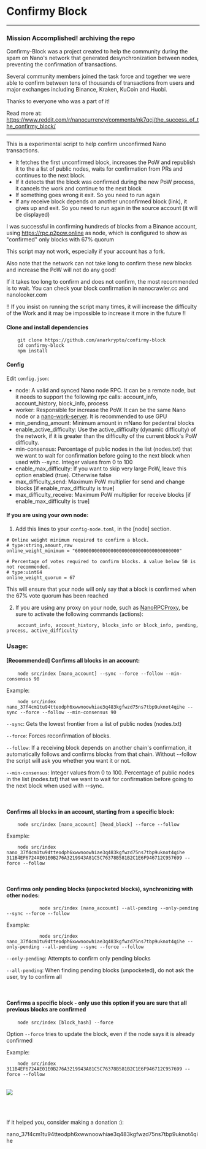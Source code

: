# Confirmy Block

*************************************
### Mission Accomplished! archiving the repo

Confirmy-Block was a project created to help the community during the spam on Nano's network that generated desynchronization between nodes, preventing the confirmation of transactions.

Several community members joined the task force and together we were able to confirm between tens of thousands of transactions from users and major exchanges including Binance, Kraken, KuCoin and Huobi.

Thanks to everyone who was a part of it!

Read more at: https://www.reddit.com/r/nanocurrency/comments/nk7qcj/the_success_of_the_confirmy_block/

*************************************

This is a experimental script to help confirm unconfirmed Nano transactions.

- It fetches the first unconfirmed block, increases the PoW and republish it to the a list of public nodes, waits for confirmation from PRs and continues to the next block.
- If it detects that the block was confirmed during the new PoW process, it cancels the work and continue to the next block
- If something goes wrong it exit. So you need to run again
- If any receive block depends on another unconfirmed block (link), it gives up and exit. So you need to run again in the source account (it will be displayed)

I was successful in confirming hundreds of blocks from a Binance account, using https://rpc.p2pow.online as node, which is configured to show as "confirmed" only blocks with 67% quorum

This script may not work, especially if your account has a fork.

Also note that the network can not take long to confirm these new blocks and increase the PoW will not do any good!

If it takes too long to confirm and does not confirm, the most recommended is to wait.
You can check your block confirmation in nanocrawler.cc and nanolooker.com

!! If you insist on running the script many times, it will increase the difficulty of the Work and it may be impossible to increase it more in the future !!

#### Clone and install dependencies
```
    git clone https://github.com/anarkrypto/confirmy-block
    cd confirmy-block
    npm install
```

#### Config
Edit `config.json`:
- node: A valid and synced Nano node RPC. It can be a remote node, but it needs to support the following rpc calls: account_info, account_history, block_info, process 
- worker: Responsible for increase the PoW. It can be the same Nano node or a <a href="https://github.com/nanocurrency/nano-work-server">nano-work-server</a>. It is recommended to use GPU
- min_pending_amount: Minimum amount in mNano for pedentral blocks
- enable_active_difficulty: Use the active_difficulty (dynamic difficulty) of the network, if it is greater than the difficulty of the current block's PoW difficulty.
- min-consensus: Percentage of public nodes in the list (nodes.txt) that we want to wait for confirmation before going to the next block when used with --sync. Integer values from 0 to 100
- enable_max_difficulty: If you want to skip very large PoW, leave this option enabled (true). Otherwise false
- max_difficulty_send: Maximum PoW multiplier for send and change blocks [if enable_max_difficulty is true] 
- max_difficulty_receive: Maximum PoW multiplier for receive blocks [if enable_max_difficulty is true] 

#### If you are using your own node:

1. Add this lines to your `config-node.toml`, in the [node] section.
```
# Online weight minimum required to confirm a block.
# type:string,amount,raw
online_weight_minimum = "60000000000000000000000000000000000000"

# Percentage of votes required to confirm blocks. A value below 50 is not recommended.
# type:uint64
online_weight_quorum = 67
```
This will ensure that your node will only say that a block is confirmed when the 67% vote quorum has been reached

2. If you are using any proxy on your node, such as <a href="https://github.com/Joohansson/NanoRPCProxy" target="_blank">NanoRPCProxy</a>, be sure to activate the following commands (actions):
```
    account_info, account_history, blocks_info or block_info, pending, process, active_difficulty
```


### Usage:


#### [Recommended] Confirms all blocks in an account:

```console
    node src/index [nano_account] --sync --force --follow --min-consensus 90
```
Example:
```console
    node src/index nano_37f4cm1tu94tteodph6xwwnoowhiae3q483kgfwzd75ns7tbp9uknot4qihe --sync --force --follow --min-consensus 90
```

```--sync```: Gets the lowest frontier from a list of public nodes (nodes.txt)

```--force```: Forces reconfirmation of blocks.

```--follow```: If a receiving block depends on another chain's confirmation, it automatically follows and confirms blocks from that chain. Without --follow the script will ask you whether you want it or not.

```--min-consensus```: Integer values from 0 to 100. Percentage of public nodes in the list (nodes.txt) that we want to wait for confirmation before going to the next block when used with --sync. 

<br>

#### Confirms all blocks in an account, starting from a specific block:

```console
    node src/index [nano_account] [head_block] --force --follow
```
Example:
```console
    node src/index nano_37f4cm1tu94tteodph6xwwnoowhiae3q483kgfwzd75ns7tbp9uknot4qihe 311B4EF6724AE01E0B276A3219943A81C5C76378B581B2C1E6F946712C957699 --force --follow
```
<br>

#### Confirms only pending blocks (unpocketed blocks), synchronizing with other nodes:
```console
            node src/index [nano_account] --all-pending --only-pending --sync --force --follow
```
Example:
```console
            node src/index nano_37f4cm1tu94tteodph6xwwnoowhiae3q483kgfwzd75ns7tbp9uknot4qihe --only-pending --all-pending --sync --force --follow
```

```--only-pending```: Attempts to confirm only pending blocks

```--all-pending```: When finding pending blocks (unpocketed), do not ask the user, try to confirm all

<br>

#### Confirms a specific block - only use this option if you are sure that all previous blocks are confirmed
```console
    node src/index [block_hash] --force
```
Option ```--force``` tries to update the block, even if the node says it is already confirmed

Example:
```console
    node src/index 311B4EF6724AE01E0B276A3219943A81C5C76378B581B2C1E6F946712C957699 --force --follow
```

<br>

<img src="https://github.com/anarkrypto/confirmy-block/blob/main/docs/confirmyblock.gif?raw=true">


<br><br>

If it helped you, consider making a donation :):

nano_37f4cm1tu94tteodph6xwwnoowhiae3q483kgfwzd75ns7tbp9uknot4qihe

